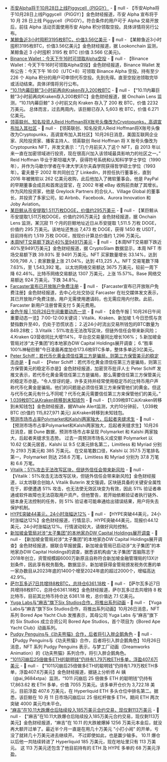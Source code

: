 - [币安Alpha将于10月28日上线Piggycell（PIGGY）](https://x.com/binancezh/status/1982330160797151712) - 📰 null - 【币安Alpha将于10月28日上线Piggycell（PIGGY）】金色财经报道，币安 Alpha 宣布将于 10 月 28 日上线 Piggycell（PIGGY）。符合条件的用户可于 Alpha 交易开放后，前往 Alpha 活动页面使用币安 Alpha 积分领取空投。具体详情将另行公布。
- [某鲸鱼近3小时囤积3195枚BTC，价值3.56亿美元](https://x.com/lookonchain/status/1982328438427164907) - 📰 null - 【某鲸鱼近3小时囤积3195枚BTC，价值3.56亿美元】金色财经报道，据 Lookonchain 监测，某鲸鱼近 3 小时囤积 3195 枚 BTC (价值 3.566 亿美元)。
- [Binance Wallet：今天下午16时可领取Alpha空投](https://x.com/BinanceWallet/status/1982321190875099619) - 📰 null - 【Binance Wallet：今天下午16时可领取Alpha空投】金色财经报道，Binance Wallet 发布公告：今天下午 16:00（UTC+8）可领取 Binance Alpha 空投。持有至少 226 个 Alpha 积分的用户可申领代币空投。先到先得。直至空投池领取完毕或活动结束。具体详情将另行公布。
- [“10.11内幕巨鲸”3小时前再向Kraken存入200枚BTC](https://x.com/OnchainLens/status/1982317554317361161) - 📰 null - 【“10.11内幕巨鲸”3小时前再向Kraken存入200枚BTC】金色财经报道，据 Onchain Lens 监测，“10.11内幕巨鲸” 3 小时前又向 Kraken 存入了 200 枚 BTC，价值 2232 万美元。 
总体而言，过去两周内，该巨鲸已存入 5,603 枚 BTC，价值 6.271 亿美元。
- [领英联创、知名投资人Reid Hoffman将X账号头像改为Cryptopunks，高调宣布加入其社区](https://x.com/reidhoffman/status/1981819154035617962) - 📰 null - 【领英联创、知名投资人Reid Hoffman将X账号头像改为Cryptopunks，高调宣布加入其社区】10月26日消息，美国互联网企业家、风险投资家、播客主持人、领英联创 Reid Hoffman 将 X 账号头像改为 Cryptopunks NFT，并发文表示：“几个月前买入了这个 NFT，自 2013 年以来一直在加密领域进行投资，现在很高兴加入该领域最具影响力的社区之一。” 
Reid Hoffman 毕业于斯坦福大学，获得符号系统和认知科学学士学位（1990 年），并作为马歇尔学者在牛津大学沃尔夫森学院获得哲学硕士学位（1993 年）。霍夫曼于 2002 年共同创立了 LinkedIn，并担任执行董事长，直到 2016 年被微软以 262 亿美元收购，此后他加入了微软董事会。他是 PayPal 的早期董事会成员和首席运营官，在 2002 年被 eBay 收购前贡献了其增长。 
作为风险投资家，他是 Greylock Partners 的合伙人、Village Global 的董事长，并投资了多家公司，如 Airbnb、Facebook、Aurora Innovation 和 Joby Aviation。
- [某巨鲸从币安提取1,511万枚DOGE，价值约295万美元]() - 📰 null - 【某巨鲸从币安提取1,511万枚DOGE，价值约295万美元】金色财经报道，据 Onchain Lens 监测，某沉寂 11 个月的巨鲸地址近日从币安提取 1,511.5 万枚 DOGE，价值约 295 万美元。该地址还售出 7,473 枚 DOGE，获得 1450 枚 USDT，目前持有约 1,519 万枚 DOGE，按现价计算总价值约 1,296 万美元。
- [本周NFT交易额下跌近40%至9491万美元](https://crypto.news/nft-sales-plunge-42-to-93m-pudgy-penguins-sales-nosedive-76/) - 📰 null - 【本周NFT交易额下跌近40%至9491万美元】金色财经报道，据 CryptoSlam 数据显示，本周 NFT 市场交易额下跌 39.93% 至 9491 万美元。NFT 买家数量增长 33.14%，达到 509,798 人；卖家数量上涨 21.04%，达到 413,225 人。NFT 交易笔数下降 7.63%，至 1,543,392 笔。 
以太坊网络交易额达 3675 万美元，较前一周下降 62.46%。比特币网络交易额达 1307 万美元，上涨 15.57%。Base 网络交易额达 924 万美元，下跌 34.8%。
- [Farcaster宣布已开放账户免费注册](https://x.com/farcaster_xyz/status/1982177595958399114) - 📰 null - 【Farcaster宣布已开放账户免费注册】金色财经报道，去中心化社交协议 Farcaster 在社交媒体发文表示，其已开放账户免费注册。用户无需使用邀请码，也无需应用内付款。此前，Farcaster 新用户注册曾需支付 5 美元费用。
- [金色午报 | 10月26日午间重要动态一览]() - 📰 null - 【金色午报 | 10月26日午间重要动态一览】7:00-12:00关键词：Vitalik、Kraken、新加坡 
1.今日恐慌与贪婪指数升至40，仍处于恐慌状态； 
2.近24小时流出交易所钱包的BTC数量为849.28枚； 
3.Vitalik：51%攻击无法改写区块，但链外信任会带来新风险； 
4.Kraken Q3营收同比大增114%，平台总交易量同比增长106%； 
5.新加坡金管局对涉“太子集团”的本地家办DW Capital Holdings展开调查； 
6.“胜率100%神秘巨鲸”今日凌晨再度加仓173.6枚BTC多单，整体多单近3亿美元。
- [Peter Schiff：若代币化黄金须信任第三方是骗局，则第三方保管美元的稳定币亦是](https://x.com/PeterSchiff/status/1982073338735325426) - 📰 null - 【Peter Schiff：若代币化黄金须信任第三方是骗局，则第三方保管美元的稳定币亦是】金色财经报道，加密货币批评人士 Peter Schiff 发推文表示，若代币化黄金需信任第三方是骗局，那么需要信任第三方保管美元的稳定币亦是。“令人惊讶的是，许多支持并经常使用稳定币的比特币用户声称代币化黄金是骗局。他们的问题是必须信任第三方来保管他们的黄金。但这与代币化美元有什么不同呢？代币化美元需要信任第三方来保管他们的美元。”
- [1,039枚BTC从Kraken转移到未知钱包](https://x.com/whale_alert/status/1982288180842787104) - 📰 null - 【1,039枚BTC从Kraken转移到未知钱包】金色财经报道，据Whale Alert监测，大约10分钟前， 1,039枚BTC (价值约 115,827,971 美元) 从Kraken转移到未知钱包。
- [预测市场市占率Polymarket和Kalshi两家独大，后起者夹缝求生](https://dune.com/dunedata/prediction-markets) - 📰 null - 【预测市场市占率Polymarket和Kalshi两家独大，后起者夹缝求生】10月26日消息，据 Dune 数据，预测市场市占率呈现 Polymarket 和 Kalshi 两家独大，后起者夹缝求生态势。 
过去一周预测市场名义成交额 Polymarket 以 10.62 亿美元居首，Kalshi 以 9.5 亿美元排名第二，Limitless 和 Myriad 分别为 2193 万美元和 385 万美元。 
在交易笔数口径，Kalshi 以 357.5 万笔排名第一，Polymarket 则达 258.6 万笔，Limitless 和 Myriad 分别为 37.8 万笔和 6.6 万笔。
- [Vitalik：51%攻击无法改写区块，但链外信任会带来新风险](https://x.com/VitalikButerin/status/1982274694708691212) - 📰 null - 【Vitalik：51%攻击无法改写区块，但链外信任会带来新风险】金色财经报道，以太坊联合创始人 Vitalik Buterin 发文强调，区块链具备的关键安全属性在于，即便遭遇 51% 攻击，也无法使无效区块变为有效，因此 51% 验证者串通或软件故障也无法窃取用户资产。但他警告，若开始依赖验证者执行链外、链本身无法控制的任务，则 51% 验证者可能串通给出错误结果，用户将失去保护机制。
- [HYPE突破44美元，24小时涨幅达12%]() - 📰 null - 【HYPE突破44美元，24小时涨幅达12%】金色财经报道，行情显示，HYPE突破44美元，现报价44.12美元，24小时涨幅达12%。行情波动较大，请做好风险控制。
- [新加坡金管局对涉“太子集团”的本地家办DW Capital Holdings展开调查](https://www.zaobao.com.sg/finance/singapore/story20251026-7702365) - 📰 null - 【新加坡金管局对涉“太子集团”的本地家办DW Capital Holdings展开调查】金色财经报道，据联合早报披露，新加坡金管局已启动涉“太子集团”的本地家办DW Capital Holdings的调查，据悉该机构由“太子集团”首脑陈志于2018年创立，资管规模超6000万新原且自称符合新加坡金融管理局的13X计划条件，因此享有税务豁免。数据显示，新加坡获得金管局颁发税务优惠的单一家办数目从2023年底的1400个增至2024年底的超过2000个，增幅高达42.9%。
- [萨尔瓦多近7日共增持8枚BTC，总持仓6361.18枚]() - 📰 null - 【萨尔瓦多近7日共增持8枚BTC，总持仓6361.18枚】金色财经报道，萨尔瓦多过去共增持 8 枚比特币，目前其比特币持仓达 6361.18 枚，总价值达 7.1 亿美元。
- [Yuga Labs与“麻吉”旗下Six Studios合作，将推出系列动画]() - 📰 null - 【Yuga Labs与“麻吉”旗下Six Studios合作，将推出系列动画】10月26日消息，NFT 系列 Bored Ape Yacht Club 发推表示，其母公司 Yuga Labs 与“麻吉”旗下的 Six Studios 成立合资公司 Bored Ape Studios，首个项目为《Bored Ape Yacht Club》动画系列。
- [Pudgy Penguins与《功夫熊猫》合作，后者将引入胖企鹅角色]() - 📰 null - 【Pudgy Penguins与《功夫熊猫》合作，后者将引入胖企鹅角色】10月26日消息，NFT 系列 Pudgy Penguins 表示，与梦工厂动画（Dreamworks Animation）的《功夫熊猫》系列合作，将引入胖企鹅角色。
- [“1011闪崩后25倍做多ETH的聪明钱”仍持有1.79万枚ETH多单，浮盈407.6万美元](https://x.com/ai_9684xtpa/status/1982251951892132119) - 📰 null - 【“1011闪崩后25倍做多ETH的聪明钱”仍持有1.79万枚ETH多单，浮盈407.6万美元】金色财经报道，据链上分析师 Ai 姨（@ai_9684xtpa）监测，“1011 闪崩后 25 倍做多 ETH 的聪明钱”仍持有 17,863.62 枚 ETH 多单，价值 7055 万美元。该多单开仓价为 3,722.18 美元，目前浮盈 407.6 万美元，在 Hyperliquid ETH 多头仓位中排名第二。据悉，该巨鲸在 10 月 11 日市场闪崩后以 25 倍杠杆做多 ETH，期间 ETH 两次突破 4000 美元均未平仓。
- [“麻吉”在10.11大跌爆仓后陆续投入185万美元合约交易，现仅剩113万美元](https://x.com/EmberCN/status/1982248161294131363) - 📰 null - 【“麻吉”在10.11大跌爆仓后陆续投入185万美元合约交易，现仅剩113万美元】金色财经报道，“麻吉”在 10.11 的大跌被爆掉 1256 万美元本金后，就没再大额开过单了。最近半个月一直是在用几十万美元 "小打小闹" 的开单，亏没了就转几十万美元进去继续开。 
不过即使如此，也是赢少输多。 10.11  爆仓以后他一共陆续转进了 Hyperliquid 185 万美元，现在地址里只有 113 万美元。 
这 113 万美元还包含了他目前持有的 ETH 及 HYPE 多单的 68 万美元浮盈。
